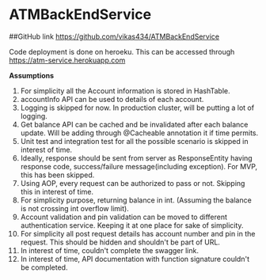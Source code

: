# ATMBackEndService

##GitHub link 
https://github.com/vikas434/ATMBackEndService

Code deployment is done on heroeku. This can be accessed through
https://atm-service.herokuapp.com



**Assumptions**

1. For simplicity all the Account information is stored in HashTable.
2. accountInfo API can be used to details of each account.
3. Logging is skipped for now. In production cluster, will be putting a lot of logging.
4. Get balance API can be cached and be invalidated after each balance update. Will be adding through @Cacheable annotation it if time permits.
5. Unit test and integration test for all the possible scenario is skipped in interest of time.
6. Ideally, response should be sent from server as ResponseEntity having response code, success/failure message(including exception). For MVP, this has been skipped.
7. Using AOP, every request can be authorized to pass or not. Skipping this in interest of time.
8. For simplicity purpose, returning balance in int. (Assuming the balance is not crossing int overflow limit).
9. Account validation and pin validation can be moved to different authentication service. Keeping it at one place for sake of simplicity.
10. For simplicity all post request details has account number and pin in the request. This should be hidden and shouldn't be part of URL.
11. In interest of time, couldn't complete the swagger link.
12. In interest of time, API documentation with function signature couldn't be completed.



